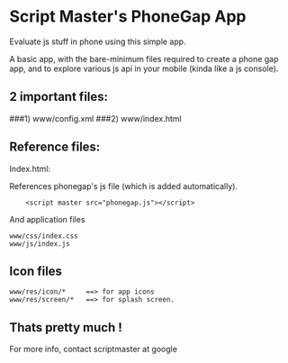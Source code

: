 # Script Master's PhoneGap App

Evaluate js stuff in phone using this simple app.

A basic app, with the bare-minimum files required to create a phone gap app, and to explore various js api in your mobile (kinda like a js console).

## 2 important files:

###1) www/config.xml
###2) www/index.html



## Reference files:

Index.html:

References phonegap's js file (which is added automatically).


        <script master src="phonegap.js"></script>


And application files

	www/css/index.css
	www/js/index.js


## Icon files
	www/res/icon/*     ==> for app icons
	www/res/screen/*   ==> for splash screen.


## Thats pretty much !

For more info, contact scriptmaster at google
